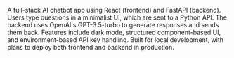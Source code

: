 A full-stack AI chatbot app using React (frontend) and FastAPI (backend). 
Users type questions in a minimalist UI, which are sent to a Python API. 
The backend uses OpenAI's GPT-3.5-turbo to generate responses and sends them back. 
Features include dark mode, structured component-based UI, and environment-based API key handling. 
Built for local development, with plans to deploy both frontend and backend in production.